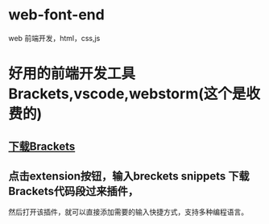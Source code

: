 # web-font-end
web 前端开发，html，css,js

# 好用的前端开发工具Brackets,vscode,webstorm(这个是收费的)
## <a href="http://brackets.io/">下载Brackets</a>
## 点击extension按钮，输入breckets snippets 下载Brackets代码段过来插件，
  然后打开该插件，就可以直接添加需要的输入快捷方式，支持多种编程语言。
  
